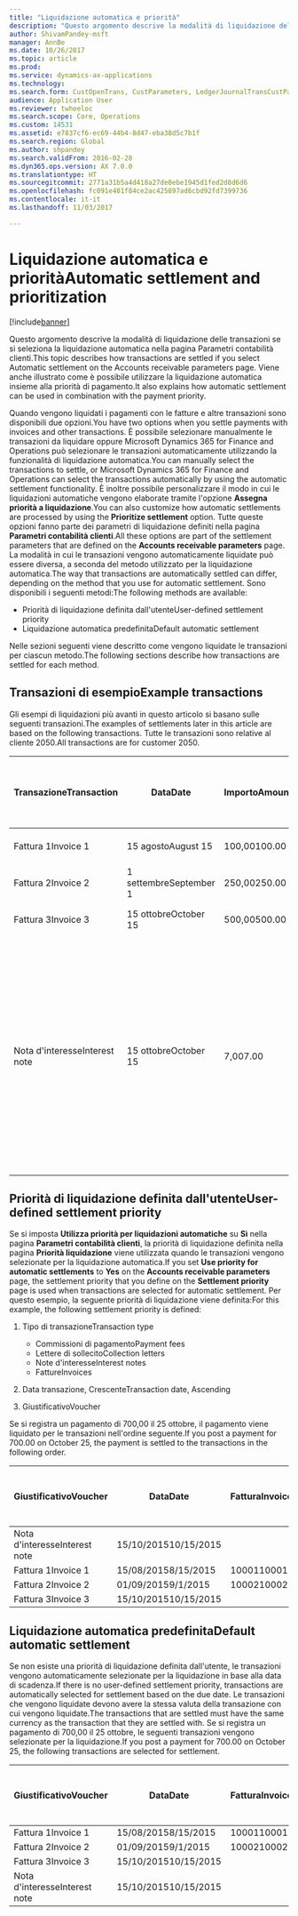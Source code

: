```yaml
---
title: "Liquidazione automatica e priorità"
description: "Questo argomento descrive la modalità di liquidazione delle transazioni se si seleziona la liquidazione automatica nella pagina Parametri contabilità clienti. Viene anche illustrato come è possibile utilizzare la liquidazione automatica insieme alla priorità di pagamento."
author: ShivamPandey-msft
manager: AnnBe
ms.date: 10/26/2017
ms.topic: article
ms.prod: 
ms.service: dynamics-ax-applications
ms.technology: 
ms.search.form: CustOpenTrans, CustParameters, LedgerJournalTransCustPaym
audience: Application User
ms.reviewer: twheeloc
ms.search.scope: Core, Operations
ms.custom: 14531
ms.assetid: e7837cf6-ec69-44b4-8d47-eba38d5c7b1f
ms.search.region: Global
ms.author: shpandey
ms.search.validFrom: 2016-02-28
ms.dyn365.ops.version: AX 7.0.0
ms.translationtype: HT
ms.sourcegitcommit: 2771a31b5a4d418a27de0ebe1945d1fed2d8d6d6
ms.openlocfilehash: fc091e401f84ce2ac425897ad6cbd92fd7399736
ms.contentlocale: it-it
ms.lasthandoff: 11/03/2017

---
```


# <a name="automatic-settlement-and-prioritization"></a><span data-ttu-id="c9e10-104">Liquidazione automatica e priorità</span><span class="sxs-lookup"><span data-stu-id="c9e10-104">Automatic settlement and prioritization</span></span>

[!include[banner](../includes/banner.md)]


<span data-ttu-id="c9e10-105">Questo argomento descrive la modalità di liquidazione delle transazioni se si seleziona la liquidazione automatica nella pagina Parametri contabilità clienti.</span><span class="sxs-lookup"><span data-stu-id="c9e10-105">This topic describes how transactions are settled if you select Automatic settlement on the Accounts receivable parameters page.</span></span> <span data-ttu-id="c9e10-106">Viene anche illustrato come è possibile utilizzare la liquidazione automatica insieme alla priorità di pagamento.</span><span class="sxs-lookup"><span data-stu-id="c9e10-106">It also explains how automatic settlement can be used in combination with the payment priority.</span></span>

<span data-ttu-id="c9e10-107">Quando vengono liquidati i pagamenti con le fatture e altre transazioni sono disponibili due opzioni.</span><span class="sxs-lookup"><span data-stu-id="c9e10-107">You have two options when you settle payments with invoices and other transactions.</span></span> <span data-ttu-id="c9e10-108">È possibile selezionare manualmente le transazioni da liquidare oppure Microsoft Dynamics 365 for Finance and Operations può selezionare le transazioni automaticamente utilizzando la funzionalità di liquidazione automatica.</span><span class="sxs-lookup"><span data-stu-id="c9e10-108">You can manually select the transactions to settle, or Microsoft Dynamics 365 for Finance and Operations can select the transactions automatically by using the automatic settlement functionality.</span></span> <span data-ttu-id="c9e10-109">È inoltre possibile personalizzare il modo in cui le liquidazioni automatiche vengono elaborate tramite l'opzione **Assegna priorità a liquidazione**.</span><span class="sxs-lookup"><span data-stu-id="c9e10-109">You can also customize how automatic settlements are processed by using the **Prioritize settlement** option.</span></span> <span data-ttu-id="c9e10-110">Tutte queste opzioni fanno parte dei parametri di liquidazione definiti nella pagina **Parametri contabilità clienti**.</span><span class="sxs-lookup"><span data-stu-id="c9e10-110">All these options are part of the settlement parameters that are defined on the **Accounts receivable parameters** page.</span></span> <span data-ttu-id="c9e10-111">La modalità in cui le transazioni vengono automaticamente liquidate può essere diversa, a seconda del metodo utilizzato per la liquidazione automatica.</span><span class="sxs-lookup"><span data-stu-id="c9e10-111">The way that transactions are automatically settled can differ, depending on the method that you use for automatic settlement.</span></span> <span data-ttu-id="c9e10-112">Sono disponibili i seguenti metodi:</span><span class="sxs-lookup"><span data-stu-id="c9e10-112">The following methods are available:</span></span>

-   <span data-ttu-id="c9e10-113">Priorità di liquidazione definita dall'utente</span><span class="sxs-lookup"><span data-stu-id="c9e10-113">User-defined settlement priority</span></span>
-   <span data-ttu-id="c9e10-114">Liquidazione automatica predefinita</span><span class="sxs-lookup"><span data-stu-id="c9e10-114">Default automatic settlement</span></span>

<span data-ttu-id="c9e10-115">Nelle sezioni seguenti viene descritto come vengono liquidate le transazioni per ciascun metodo.</span><span class="sxs-lookup"><span data-stu-id="c9e10-115">The following sections describe how transactions are settled for each method.</span></span>

## <a name="example-transactions"></a><span data-ttu-id="c9e10-116">Transazioni di esempio</span><span class="sxs-lookup"><span data-stu-id="c9e10-116">Example transactions</span></span>
<span data-ttu-id="c9e10-117">Gli esempi di liquidazioni più avanti in questo articolo si basano sulle seguenti transazioni.</span><span class="sxs-lookup"><span data-stu-id="c9e10-117">The examples of settlements later in this article are based on the following transactions.</span></span> <span data-ttu-id="c9e10-118">Tutte le transazioni sono relative al cliente 2050.</span><span class="sxs-lookup"><span data-stu-id="c9e10-118">All transactions are for customer 2050.</span></span>

| <span data-ttu-id="c9e10-119">Transazione</span><span class="sxs-lookup"><span data-stu-id="c9e10-119">Transaction</span></span>   | <span data-ttu-id="c9e10-120">Data</span><span class="sxs-lookup"><span data-stu-id="c9e10-120">Date</span></span>        | <span data-ttu-id="c9e10-121">Importo</span><span class="sxs-lookup"><span data-stu-id="c9e10-121">Amount</span></span> | <span data-ttu-id="c9e10-122">Termini dello sconto di cassa</span><span class="sxs-lookup"><span data-stu-id="c9e10-122">Cash discount terms</span></span> | <span data-ttu-id="c9e10-123">Data sconto di cassa</span><span class="sxs-lookup"><span data-stu-id="c9e10-123">Cash discount date</span></span> | <span data-ttu-id="c9e10-124">Commenti</span><span class="sxs-lookup"><span data-stu-id="c9e10-124">Comments</span></span>                                                                                                                                                                                      |
|---------------|-------------|--------|---------------------|--------------------|-----------------------------------------------------------------------------------------------------------------------------------------------------------------------------------------------|
| <span data-ttu-id="c9e10-125">Fattura 1</span><span class="sxs-lookup"><span data-stu-id="c9e10-125">Invoice 1</span></span>     | <span data-ttu-id="c9e10-126">15 agosto</span><span class="sxs-lookup"><span data-stu-id="c9e10-126">August 15</span></span>   | <span data-ttu-id="c9e10-127">100,00</span><span class="sxs-lookup"><span data-stu-id="c9e10-127">100.00</span></span> | <span data-ttu-id="c9e10-128">2%14, Net 30</span><span class="sxs-lookup"><span data-stu-id="c9e10-128">2%14, Net 30</span></span>        | <span data-ttu-id="c9e10-129">29 agosto</span><span class="sxs-lookup"><span data-stu-id="c9e10-129">August 29</span></span>          |                                                                                                                                                                                               |
| <span data-ttu-id="c9e10-130">Fattura 2</span><span class="sxs-lookup"><span data-stu-id="c9e10-130">Invoice 2</span></span>     | <span data-ttu-id="c9e10-131">1 settembre</span><span class="sxs-lookup"><span data-stu-id="c9e10-131">September 1</span></span> | <span data-ttu-id="c9e10-132">250,00</span><span class="sxs-lookup"><span data-stu-id="c9e10-132">250.00</span></span> | <span data-ttu-id="c9e10-133">2%14, Net 30</span><span class="sxs-lookup"><span data-stu-id="c9e10-133">2%14, Net 30</span></span>        | <span data-ttu-id="c9e10-134">15 settembre</span><span class="sxs-lookup"><span data-stu-id="c9e10-134">September 15</span></span>       |                                                                                                                                                                                               |
| <span data-ttu-id="c9e10-135">Fattura 3</span><span class="sxs-lookup"><span data-stu-id="c9e10-135">Invoice 3</span></span>     | <span data-ttu-id="c9e10-136">15 ottobre</span><span class="sxs-lookup"><span data-stu-id="c9e10-136">October 15</span></span>  | <span data-ttu-id="c9e10-137">500,00</span><span class="sxs-lookup"><span data-stu-id="c9e10-137">500.00</span></span> | <span data-ttu-id="c9e10-138">2% 14/Net 30</span><span class="sxs-lookup"><span data-stu-id="c9e10-138">2% 14/Net 30</span></span>        | <span data-ttu-id="c9e10-139">29 ottobre</span><span class="sxs-lookup"><span data-stu-id="c9e10-139">October 29</span></span>         |                                                                                                                                                                                               |
| <span data-ttu-id="c9e10-140">Nota d'interesse</span><span class="sxs-lookup"><span data-stu-id="c9e10-140">Interest note</span></span> | <span data-ttu-id="c9e10-141">15 ottobre</span><span class="sxs-lookup"><span data-stu-id="c9e10-141">October 15</span></span>  | <span data-ttu-id="c9e10-142">7,00</span><span class="sxs-lookup"><span data-stu-id="c9e10-142">7.00</span></span>   |                     |                    | <span data-ttu-id="c9e10-143">Questa nota d'interesse è per la fattura 1 e la fattura 2.</span><span class="sxs-lookup"><span data-stu-id="c9e10-143">This interest note is for invoice 1 and invoice 2.</span></span> <span data-ttu-id="c9e10-144">L'importo viene calcolato come interesse del 2% sugli importi che sono scaduti da 30 o più giorni.</span><span class="sxs-lookup"><span data-stu-id="c9e10-144">The amount is calculated as 2-percent interest on amounts that are 30 or more days past due.</span></span> <span data-ttu-id="c9e10-145">Ad esempio, 0,02 × (100,00 + 250,00) = 7,00.</span><span class="sxs-lookup"><span data-stu-id="c9e10-145">For example, 0.02 × (100.00 + 250.00) = 7.00.</span></span> |

## <a name="user-defined-settlement-priority"></a><span data-ttu-id="c9e10-146">Priorità di liquidazione definita dall'utente</span><span class="sxs-lookup"><span data-stu-id="c9e10-146">User-defined settlement priority</span></span>
<span data-ttu-id="c9e10-147">Se si imposta **Utilizza priorità per liquidazioni automatiche** su **Sì** nella pagina **Parametri contabilità clienti**, la priorità di liquidazione definita nella pagina **Priorità liquidazione** viene utilizzata quando le transazioni vengono selezionate per la liquidazione automatica.</span><span class="sxs-lookup"><span data-stu-id="c9e10-147">If you set **Use priority for automatic settlements** to **Yes** on the **Accounts receivable parameters** page, the settlement priority that you define on the **Settlement priority** page is used when transactions are selected for automatic settlement.</span></span> <span data-ttu-id="c9e10-148">Per questo esempio, la seguente priorità di liquidazione viene definita:</span><span class="sxs-lookup"><span data-stu-id="c9e10-148">For this example, the following settlement priority is defined:</span></span>

1.  <span data-ttu-id="c9e10-149">Tipo di transazione</span><span class="sxs-lookup"><span data-stu-id="c9e10-149">Transaction type</span></span>
    -   <span data-ttu-id="c9e10-150">Commissioni di pagamento</span><span class="sxs-lookup"><span data-stu-id="c9e10-150">Payment fees</span></span>
    -   <span data-ttu-id="c9e10-151">Lettere di sollecito</span><span class="sxs-lookup"><span data-stu-id="c9e10-151">Collection letters</span></span>
    -   <span data-ttu-id="c9e10-152">Note d'interesse</span><span class="sxs-lookup"><span data-stu-id="c9e10-152">Interest notes</span></span>
    -   <span data-ttu-id="c9e10-153">Fatture</span><span class="sxs-lookup"><span data-stu-id="c9e10-153">Invoices</span></span>

2.  <span data-ttu-id="c9e10-154">Data transazione, Crescente</span><span class="sxs-lookup"><span data-stu-id="c9e10-154">Transaction date, Ascending</span></span>
3.  <span data-ttu-id="c9e10-155">Giustificativo</span><span class="sxs-lookup"><span data-stu-id="c9e10-155">Voucher</span></span>

<span data-ttu-id="c9e10-156">Se si registra un pagamento di 700,00 il 25 ottobre, il pagamento viene liquidato per le transazioni nell'ordine seguente.</span><span class="sxs-lookup"><span data-stu-id="c9e10-156">If you post a payment for 700.00 on October 25, the payment is settled to the transactions in the following order.</span></span>

| <span data-ttu-id="c9e10-157">Giustificativo</span><span class="sxs-lookup"><span data-stu-id="c9e10-157">Voucher</span></span>       | <span data-ttu-id="c9e10-158">Data</span><span class="sxs-lookup"><span data-stu-id="c9e10-158">Date</span></span>       | <span data-ttu-id="c9e10-159">Fattura</span><span class="sxs-lookup"><span data-stu-id="c9e10-159">Invoice</span></span> | <span data-ttu-id="c9e10-160">Importo nella valuta della transazione</span><span class="sxs-lookup"><span data-stu-id="c9e10-160">Amount in transaction currency</span></span> | <span data-ttu-id="c9e10-161">Importo da liquidare</span><span class="sxs-lookup"><span data-stu-id="c9e10-161">Amount to settle</span></span> | <span data-ttu-id="c9e10-162">Saldo</span><span class="sxs-lookup"><span data-stu-id="c9e10-162">Balance</span></span> | <span data-ttu-id="c9e10-163">Valuta</span><span class="sxs-lookup"><span data-stu-id="c9e10-163">Currency</span></span> |
|---------------|------------|---------|--------------------------------|------------------|---------|----------|
| <span data-ttu-id="c9e10-164">Nota d'interesse</span><span class="sxs-lookup"><span data-stu-id="c9e10-164">Interest note</span></span> | <span data-ttu-id="c9e10-165">15/10/2015</span><span class="sxs-lookup"><span data-stu-id="c9e10-165">10/15/2015</span></span> |         | <span data-ttu-id="c9e10-166">7,00</span><span class="sxs-lookup"><span data-stu-id="c9e10-166">7.00</span></span>                           | <span data-ttu-id="c9e10-167">7,00</span><span class="sxs-lookup"><span data-stu-id="c9e10-167">7.00</span></span>             | <span data-ttu-id="c9e10-168">0,00</span><span class="sxs-lookup"><span data-stu-id="c9e10-168">0.00</span></span>    | <span data-ttu-id="c9e10-169">GBP</span><span class="sxs-lookup"><span data-stu-id="c9e10-169">USD</span></span>      |
| <span data-ttu-id="c9e10-170">Fattura 1</span><span class="sxs-lookup"><span data-stu-id="c9e10-170">Invoice 1</span></span>     | <span data-ttu-id="c9e10-171">15/08/2015</span><span class="sxs-lookup"><span data-stu-id="c9e10-171">8/15/2015</span></span>  | <span data-ttu-id="c9e10-172">10001</span><span class="sxs-lookup"><span data-stu-id="c9e10-172">10001</span></span>   | <span data-ttu-id="c9e10-173">100,00</span><span class="sxs-lookup"><span data-stu-id="c9e10-173">100.00</span></span>                         | <span data-ttu-id="c9e10-174">100,00</span><span class="sxs-lookup"><span data-stu-id="c9e10-174">100.00</span></span>           | <span data-ttu-id="c9e10-175">0,00</span><span class="sxs-lookup"><span data-stu-id="c9e10-175">0.00</span></span>    | <span data-ttu-id="c9e10-176">GBP</span><span class="sxs-lookup"><span data-stu-id="c9e10-176">USD</span></span>      |
| <span data-ttu-id="c9e10-177">Fattura 2</span><span class="sxs-lookup"><span data-stu-id="c9e10-177">Invoice 2</span></span>     | <span data-ttu-id="c9e10-178">01/09/2015</span><span class="sxs-lookup"><span data-stu-id="c9e10-178">9/1/2015</span></span>   | <span data-ttu-id="c9e10-179">10002</span><span class="sxs-lookup"><span data-stu-id="c9e10-179">10002</span></span>   | <span data-ttu-id="c9e10-180">250,00</span><span class="sxs-lookup"><span data-stu-id="c9e10-180">250.00</span></span>                         | <span data-ttu-id="c9e10-181">250,00</span><span class="sxs-lookup"><span data-stu-id="c9e10-181">250.00</span></span>           | <span data-ttu-id="c9e10-182">0,00</span><span class="sxs-lookup"><span data-stu-id="c9e10-182">0.00</span></span>    | <span data-ttu-id="c9e10-183">GBP</span><span class="sxs-lookup"><span data-stu-id="c9e10-183">USD</span></span>      |
| <span data-ttu-id="c9e10-184">Fattura 3</span><span class="sxs-lookup"><span data-stu-id="c9e10-184">Invoice 3</span></span>     | <span data-ttu-id="c9e10-185">15/10/2015</span><span class="sxs-lookup"><span data-stu-id="c9e10-185">10/15/2015</span></span> |         | <span data-ttu-id="c9e10-186">500,00</span><span class="sxs-lookup"><span data-stu-id="c9e10-186">500.00</span></span>                         | <span data-ttu-id="c9e10-187">343,00</span><span class="sxs-lookup"><span data-stu-id="c9e10-187">343.00</span></span>           | <span data-ttu-id="c9e10-188">157,00</span><span class="sxs-lookup"><span data-stu-id="c9e10-188">157.00</span></span>  | <span data-ttu-id="c9e10-189">GBP</span><span class="sxs-lookup"><span data-stu-id="c9e10-189">USD</span></span>      |

## <a name="default-automatic-settlement"></a><span data-ttu-id="c9e10-190">Liquidazione automatica predefinita</span><span class="sxs-lookup"><span data-stu-id="c9e10-190">Default automatic settlement</span></span>
<span data-ttu-id="c9e10-191">Se non esiste una priorità di liquidazione definita dall'utente, le transazioni vengono automaticamente selezionate per la liquidazione in base alla data di scadenza.</span><span class="sxs-lookup"><span data-stu-id="c9e10-191">If there is no user-defined settlement priority, transactions are automatically selected for settlement based on the due date.</span></span> <span data-ttu-id="c9e10-192">Le transazioni che vengono liquidate devono avere la stessa valuta della transazione con cui vengono liquidate.</span><span class="sxs-lookup"><span data-stu-id="c9e10-192">The transactions that are settled must have the same currency as the transaction that they are settled with.</span></span> <span data-ttu-id="c9e10-193">Se si registra un pagamento di 700,00 il 25 ottobre, le seguenti transazioni vengono selezionate per la liquidazione.</span><span class="sxs-lookup"><span data-stu-id="c9e10-193">If you post a payment for 700.00 on October 25, the following transactions are selected for settlement.</span></span>

| <span data-ttu-id="c9e10-194">Giustificativo</span><span class="sxs-lookup"><span data-stu-id="c9e10-194">Voucher</span></span>       | <span data-ttu-id="c9e10-195">Data</span><span class="sxs-lookup"><span data-stu-id="c9e10-195">Date</span></span>       | <span data-ttu-id="c9e10-196">Fattura</span><span class="sxs-lookup"><span data-stu-id="c9e10-196">Invoice</span></span> | <span data-ttu-id="c9e10-197">Importo nella valuta della transazione</span><span class="sxs-lookup"><span data-stu-id="c9e10-197">Amount in transaction currency</span></span> | <span data-ttu-id="c9e10-198">Importo da liquidare</span><span class="sxs-lookup"><span data-stu-id="c9e10-198">Amount to settle</span></span> | <span data-ttu-id="c9e10-199">Saldo</span><span class="sxs-lookup"><span data-stu-id="c9e10-199">Balance</span></span> | <span data-ttu-id="c9e10-200">Valuta</span><span class="sxs-lookup"><span data-stu-id="c9e10-200">Currency</span></span> |
|---------------|------------|---------|--------------------------------|------------------|---------|----------|
| <span data-ttu-id="c9e10-201">Fattura 1</span><span class="sxs-lookup"><span data-stu-id="c9e10-201">Invoice 1</span></span>     | <span data-ttu-id="c9e10-202">15/08/2015</span><span class="sxs-lookup"><span data-stu-id="c9e10-202">8/15/2015</span></span>  | <span data-ttu-id="c9e10-203">10001</span><span class="sxs-lookup"><span data-stu-id="c9e10-203">10001</span></span>   | <span data-ttu-id="c9e10-204">100,00</span><span class="sxs-lookup"><span data-stu-id="c9e10-204">100.00</span></span>                         | <span data-ttu-id="c9e10-205">100,00</span><span class="sxs-lookup"><span data-stu-id="c9e10-205">100.00</span></span>           | <span data-ttu-id="c9e10-206">0,00</span><span class="sxs-lookup"><span data-stu-id="c9e10-206">0.00</span></span>    | <span data-ttu-id="c9e10-207">GBP</span><span class="sxs-lookup"><span data-stu-id="c9e10-207">USD</span></span>      |
| <span data-ttu-id="c9e10-208">Fattura 2</span><span class="sxs-lookup"><span data-stu-id="c9e10-208">Invoice 2</span></span>     | <span data-ttu-id="c9e10-209">01/09/2015</span><span class="sxs-lookup"><span data-stu-id="c9e10-209">9/1/2015</span></span>   | <span data-ttu-id="c9e10-210">10002</span><span class="sxs-lookup"><span data-stu-id="c9e10-210">10002</span></span>   | <span data-ttu-id="c9e10-211">250,00</span><span class="sxs-lookup"><span data-stu-id="c9e10-211">250.00</span></span>                         | <span data-ttu-id="c9e10-212">250,00</span><span class="sxs-lookup"><span data-stu-id="c9e10-212">250.00</span></span>           | <span data-ttu-id="c9e10-213">0,00</span><span class="sxs-lookup"><span data-stu-id="c9e10-213">0.00</span></span>    | <span data-ttu-id="c9e10-214">GBP</span><span class="sxs-lookup"><span data-stu-id="c9e10-214">USD</span></span>      |
| <span data-ttu-id="c9e10-215">Fattura 3</span><span class="sxs-lookup"><span data-stu-id="c9e10-215">Invoice 3</span></span>     | <span data-ttu-id="c9e10-216">15/10/2015</span><span class="sxs-lookup"><span data-stu-id="c9e10-216">10/15/2015</span></span> |         | <span data-ttu-id="c9e10-217">500,00</span><span class="sxs-lookup"><span data-stu-id="c9e10-217">500.00</span></span>                         | <span data-ttu-id="c9e10-218">350,00</span><span class="sxs-lookup"><span data-stu-id="c9e10-218">350.00</span></span>           | <span data-ttu-id="c9e10-219">150,00</span><span class="sxs-lookup"><span data-stu-id="c9e10-219">150.00</span></span>  | <span data-ttu-id="c9e10-220">GBP</span><span class="sxs-lookup"><span data-stu-id="c9e10-220">USD</span></span>      |
| <span data-ttu-id="c9e10-221">Nota d'interesse</span><span class="sxs-lookup"><span data-stu-id="c9e10-221">Interest note</span></span> | <span data-ttu-id="c9e10-222">15/10/2015</span><span class="sxs-lookup"><span data-stu-id="c9e10-222">10/15/2015</span></span> |         | <span data-ttu-id="c9e10-223">7,00</span><span class="sxs-lookup"><span data-stu-id="c9e10-223">7.00</span></span>                           | <span data-ttu-id="c9e10-224">0,00</span><span class="sxs-lookup"><span data-stu-id="c9e10-224">0.00</span></span>             | <span data-ttu-id="c9e10-225">0,00</span><span class="sxs-lookup"><span data-stu-id="c9e10-225">0.00</span></span>    | <span data-ttu-id="c9e10-226">GBP</span><span class="sxs-lookup"><span data-stu-id="c9e10-226">USD</span></span>      |






